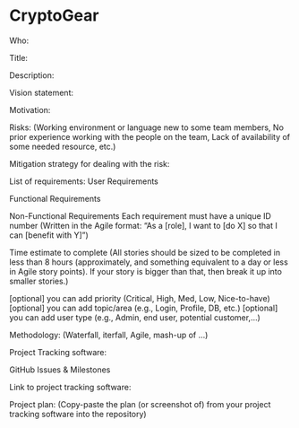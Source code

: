 # CryptoGear

Who:

Title:

Description: 

Vision statement: 

Motivation: 

Risks: 
(Working environment or language new to some team members,
No prior experience working with the people on the team,
Lack of availability of some needed resource, etc.)

Mitigation strategy for dealing with the risk:

List of requirements: 
User Requirements

Functional Requirements

Non-Functional Requirements
Each requirement must have a unique ID number
(Written in the Agile format: “As a [role], I want to [do X] so that I can [benefit with Y]”)

Time estimate to complete
(All stories should be sized to be completed in less than 8 hours (approximately, and something equivalent to a day or less in Agile story points). If your story is bigger than that, then break it up into smaller stories.)

[optional] you can add priority (Critical, High, Med, Low, Nice-to-have)
[optional] you can add topic/area (e.g., Login, Profile, DB, etc.)
[optional] you can add user type (e.g., Admin, end user, potential customer,…)

Methodology: (Waterfall, iterfall, Agile, mash-up of …)

Project Tracking software:

GitHub Issues & Milestones

Link to project tracking software: 

Project plan: (Copy-paste the plan (or screenshot of) from your project tracking software into the repository)
